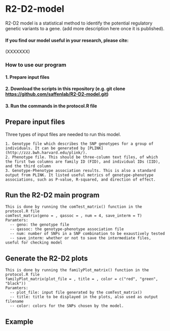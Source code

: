 # R2-D2-model
R2-D2 model is a statistical method to identify the potential regulatory genetic variants to a gene. (add more description here once it is published).

#### If you find our model useful in your research, please cite:

(XXXXXXX)

### How to use our program

#### 1. Prepare input files 
#### 2. Download the scripts in this repository (e.g. git clone https://github.com/saffenlab/R2-D2-model.git)
#### 3. Run the commands in the protocol.R file


## Prepare input files
Three types of input files are needed to run this model. 

    1. Genotype file which describes the SNP genotypes for a group of individuals. It can be generated by [PLINK](http://zzz.bwh.harvard.edu/plink/).  
    2. Phenotype file. This should be three-column text files, of which the first two columns are family ID (FID), and individual IDs (IID), and the third column 
    3. Genotype-Phenotype association results. This is also a standard output from PLINK. It listed useful metrics of genotype-phenotype associations, such as P-value, R-squared, and direction of effect.

## Run the R2-D2 main program
    This is done by running the comTest_matrix() function in the protocol.R file
    comTest_matrix(geno = , qassoc = , num = 4, save_interm = T)
    Paramters:
      -- geno: the genotype file
      -- qassoc: the genotype-phenotype association file
      -- num: number of SNPs in a SNP combination to be exaustively tested
      -- save_interm: whether or not to save the intermediate files, useful for checking model
      
      
## Generate the R2-D2 plots
    This is done by running the familyPlot_matrix() function in the protocol.R file
    familyPlot_matrix(plot_file = , title = , color = c("red", "green", "black")) 
    Paramters:
      -- plot_file: input file generated by the comTest_matrix()
      -- title: title to be displayed in the plots, also used as output filename
      -- color: colors for the SNPs chosen by the model.

## Example
